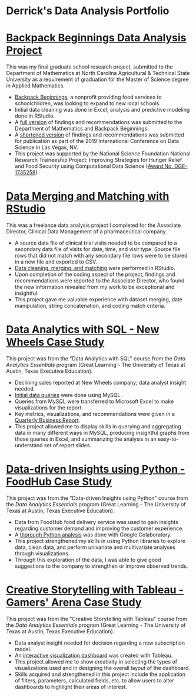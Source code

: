 # Derrick's Data Analysis Portfolio

# [Backpack Beginnings Data Analysis Project](https://github.com/derrick-n-black/Backpack-Beginnings)
This was my final graduate school research project, submitted to the Department of Mathematics at North Carolina Agricultural & Technical State University as a requirement of graduation for the Master of Science degree in Applied Mathematics.
* [Backpack Beginnings](https://backpackbeginnings.org), a nonprofit providing food services to schoolchildren, was looking to expand to new local schools.
* Initial data cleaning was done in Excel; analysis and predictive modeling done in RStudio.
* A [full version](Backpack%20Beginnings/Black,%20D.%20-%20Investigating%20the%20Current%20Trend%20and%20Predicting%20the%20Future%20Needs%20for%20BackPack%20Programs%20-%20BackPack%20Beginnings%20in%20Guilford%20County,%20North%20Carolina.pdf) of findings and recommendations was submitted to the Department of Mathematics and Backpack Beginnings.
* A [shortened version](https://par.nsf.gov/servlets/purl/10108840) of findings and recommendations was submitted for publication as part of the 2019 International Conference on Data Science in Las Vegas, NV.
* This project was supported by the National Science Foundation National Research Traineeship Project: Improving Strategies for Hunger Relief and Food Security using Computational Data Science ([Award No. DGE-1735258](https://www.nsf.gov/awardsearch/showAward?AWD_ID=1735258)).

# [Data Merging and Matching with RStudio](https://github.com/derrick-n-black/Data-Merge-and-Match)
This was a freelance data analysis project I completed for the Associate Director, Clinical Data Management of a pharmaceutical company.
* A source data file of clinical trial visits needed to be compared to a secondary data file of visits for date, time, and visit type. Source file rows that did not match with any secondary file rows were to be stored in a new file and exported to CSV.
* [Data cleaning, merging, and matching](https://github.com/derrick-n-black/data-analysis-portfolio/blob/main/Data%20Merge%20and%20Match/Data%20Merging%20and%20Matching%20Project.R) were performed in RStudio.
* Upon completion of the coding aspect of the project, findings and recommendations were reported to the Associate Director, who found the new information revealed from my work to be exceptional and insightful.
* This project gave me valuable experience with dataset merging, date manipulation, string concatenation, and coding match criteria.

# [Data Analytics with SQL - New Wheels Case Study](https://github.com/derrick-n-black/New-Wheels)
This project was from the "Data Analytics with SQL" course from the *Data Analytics Essentials* program (Great Learning - The University of Texas at Austin, Texas Executive Education).
* Declining sales reported at New Wheels company; data analyst insight needed.
* [Initial data queries](https://github.com/derrick-n-black/data-analysis-portfolio/blob/main/New%20Wheels/submission_Derrick_Black.sql) were done using MySQL.
* Queries from MySQL were transferred to Microsoft Excel to make visualizations for the report.
* Key metrics, visualizations, and recommendations were given in a [Quarterly Business Report](https://github.com/derrick-n-black/data-analysis-portfolio/blob/main/New%20Wheels/submission_Derrick_Black_Slides.pdf).
* This project allowed me to display skills in querying and aggregating data in many different ways in MySQL, producing insightful graphs from those queries in Excel, and summarizing the analysis in an easy-to-understand set of report slides.

# [Data-driven Insights using Python - FoodHub Case Study](https://github.com/derrick-n-black/FoodHub)
This project was from the "Data-driven Insights using Python" course from the *Data Analytics Essentials* program (Great Learning - The University of Texas at Austin, Texas Executive Education).
* Data from FoodHub food delivery service was used to gain insights regarding customer demand and improving the customer experience.
* A [thorough Python analysis](https://github.com/derrick-n-black/data-analysis-portfolio/blob/main/FoodHub/FoodHub%20Data%20Analysis.ipynb) was done with Google Colaboratory.
* This project strengthened my skills in using Python libraries to explore data, clean data, and perform univariate and multivariate analyses through visualizations.
* Through this exploration of the data, I was able to give good suggestions to the company to strengthen or improve observed trends.

# [Creative Storytelling with Tableau - Gamers' Arena Case Study](https://github.com/derrick-n-black/Gamers-Arena)
This project was from the "Creative Storytelling with Tableau" course from the *Data Analytics Essentials* program (Great Learning - The University of Texas at Austin, Texas Executive Education).
* Data analyst insight needed for decision regarding a new subscription model.
* An [interactive visualization dashboard](https://public.tableau.com/app/profile/derrick.black/viz/Project-GamersArena-DerrickBlack/GamersArenaDashboard?publish=yes) was created with Tableau.
* This project allowed me to show creativity in selecting the types of visualizations used and in designing the overall layout of the dashboard.
* Skills acquired and strengthened in this project include the application of filters, parameters, calculated fields, etc. to allow users to alter dashboards to highlight their areas of interest.
